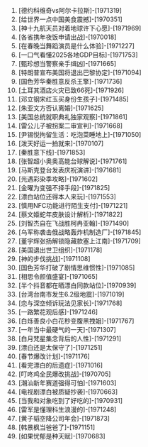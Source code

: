 
1. [德约科维奇vs阿尔卡拉斯]-[1971319]
1. [给世界一点中国美食震撼]-[1970351]
1. [神十九航天员对着地球许下心愿]-[1971969]
1. [各省携年夜饭申请出战]-[1970018]
1. [在春晚当舞蹈演员是什么体验]-[1971227]
1. [一口气看懂2025各地GDP目标]-[1971753]
1. [甄珍想当警察亲手缉凶]-[1971665]
1. [特朗普宣布美国将退出巴黎协定]-[1971094]
1. [国色芳华秦胜意反杀王擎]-[1971736]
1. [土耳其酒店火灾已致66死]-[1971926]
1. [邓立钢宋红玉买身份生孩子]-[1971485]
1. [朱亚文方否认离婚]-[1971625]
1. [美国总统就职典礼独家观察]-[1971861]
1. [雷公儿子被拐案二审宣判]-[1971668]
1. [尹锡悦拘留生活：吃泡菜睡地上]-[1971050]
1. [泼天好运一拍就来]-[1970107]
1. [秦胜意下线]-[1971853]
1. [张智超小奥奥高能台球解说]-[1971761]
1. [马斯克登台发表庆祝演讲]-[1971681]
1. [光遇彩染季攻略]-[1971602]
1. [金曜为变强不择手段]-[1971825]
1. [漂白站位还得本人来玩]-[1971553]
1. [慎用NFC功能进行陌生支付]-[1971221]
1. [蔡文姬蛇年皮肤设计解析]-[1971822]
1. [刘智杰自在飞战胜柯冉亚翰]-[1971490]
1. [乌军称袭击俄战略轰炸机制造厂]-[1971845]
1. [董宇辉张扬解锁隐藏款塞上江南]-[1971709]
1. [美国退出世卫组织]-[1971178]
1. [神的步伐挑战]-[1971108]
1. [国色芳华打破了剧情思维惯性]-[1971085]
1. [相思令颜值盛宴]-[1971065]
1. [半个抖音都在晒漂白同款站位]-[1970939]
1. [台湾台南市发生6.2级地震]-[1971019]
1. [恋与深空倾诉玩法见家长]-[1971768]
1. [一路繁花观后感]-[1971246]
1. [白烁善良小白花秒变腹黑拽姐]-[1971767]
1. [一年当中最硬气的一天]-[1971307]
1. [白月梵星集念背后的人性]-[1971291]
1. [漂白还是太保守了]-[1971251]
1. [春节爆改计划]-[1971176]
1. [看完漂白的后遗症]-[1971016]
1. [叮咚鸡全民爆改挑战]-[1970705]
1. [潮汕新年赛道强得可怕]-[1971603]
1. [电视剧漂白被质疑抄袭]-[1970663]
1. [当我和对象吃到了好吃的]-[1970931]
1. [雷军是懂理科生浪漫的]-[1971248]
1. [黄子韬空降公司年会]-[1971873]
1. [韩景枫当爸爸了]-[1971151]
1. [如果忧郁是种天赋]-[1970683]